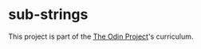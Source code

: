 # sub-strings
This project is part of the <a href="https://www.theodinproject.com/lessons/ruby-sub-strings">The Odin Project</a>'s curriculum.
